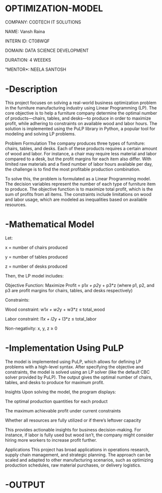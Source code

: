 # OPTIMIZATION-MODEL

COMPANY: CODTECH IT SOLUTIONS

NAME: Vansh Raina

INTERN ID: CT08WQF

DOMAIN: DATA SCIENCE DEVELOPMENT

DURATION: 4 WEEEKS

"MENTOR*: NEELA SANTOSH

# -Description
This project focuses on solving a real-world business optimization problem in the furniture manufacturing industry using Linear Programming (LP). The core objective is to help a furniture company determine the optimal number of products—chairs, tables, and desks—to produce in order to maximize profit, while adhering to constraints on available wood and labor hours. The solution is implemented using the PuLP library in Python, a popular tool for modeling and solving LP problems.

Problem Formulation
The company produces three types of furniture: chairs, tables, and desks. Each of these products requires a certain amount of wood and labor. For instance, a chair may require less material and labor compared to a desk, but the profit margins for each item also differ. With limited raw materials and a fixed number of labor hours available per day, the challenge is to find the most profitable production combination.

To solve this, the problem is formulated as a Linear Programming model. The decision variables represent the number of each type of furniture item to produce. The objective function is to maximize total profit, which is the sum of profits from all items. The constraints include limitations on wood and labor usage, which are modeled as inequalities based on available resources.

# -Mathematical Model
Let:

x = number of chairs produced

y = number of tables produced

z = number of desks produced

Then, the LP model includes:

Objective Function: Maximize Profit = p1*x + p2*y + p3*z
(where p1, p2, and p3 are profit margins for chairs, tables, and desks respectively)

Constraints:

Wood constraint: w1*x + w2*y + w3*z ≤ total_wood

Labor constraint: l1*x + l2*y + l3*z ≤ total_labor

Non-negativity: x, y, z ≥ 0

# -Implementation Using PuLP
The model is implemented using PuLP, which allows for defining LP problems with a high-level syntax. After specifying the objective and constraints, the model is solved using an LP solver (like the default CBC solver provided by PuLP). The output gives the optimal number of chairs, tables, and desks to produce for maximum profit.

Insights
Upon solving the model, the program displays:

The optimal production quantities for each product

The maximum achievable profit under current constraints

Whether all resources are fully utilized or if there’s leftover capacity

This provides actionable insights for business decision-making. For instance, if labor is fully used but wood isn’t, the company might consider hiring more workers to increase profit further.

Applications
This project has broad applications in operations research, supply chain management, and strategic planning. The approach can be scaled and adapted to other manufacturing scenarios, such as optimizing production schedules, raw material purchases, or delivery logistics.

# -OUTPUT

